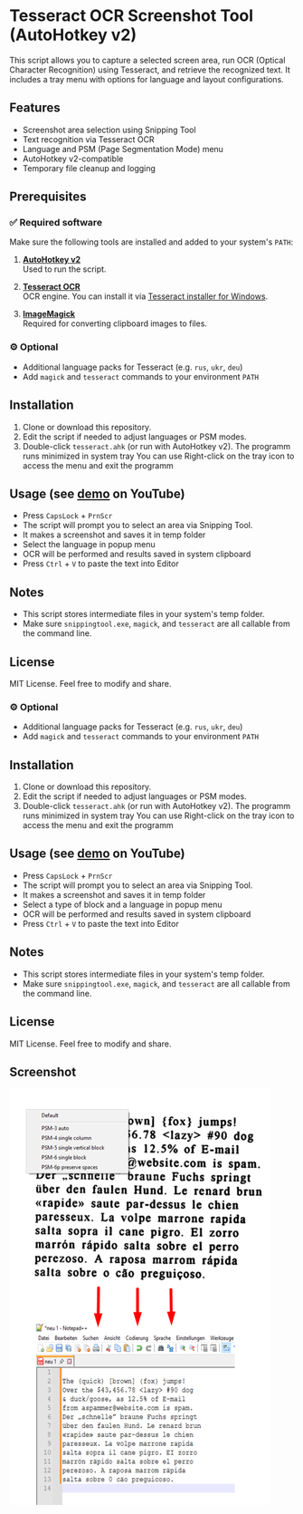 # Tesseract OCR Screenshot Tool (AutoHotkey v2)

This script allows you to capture a selected screen area, run OCR (Optical Character Recognition) using Tesseract, and retrieve the recognized text. It includes a tray menu with options for language and layout configurations.

## Features

- Screenshot area selection using Snipping Tool
- Text recognition via Tesseract OCR
- Language and PSM (Page Segmentation Mode) menu
- AutoHotkey v2-compatible
- Temporary file cleanup and logging

## Prerequisites

### ✅ Required software

Make sure the following tools are installed and added to your system's `PATH`:

1. **[AutoHotkey v2](https://www.autohotkey.com/download/)**  
   Used to run the script.

2. **[Tesseract OCR](https://github.com/tesseract-ocr/tesseract)**  
   OCR engine. You can install it via [Tesseract installer for Windows](https://github.com/UB-Mannheim/tesseract/wiki).

3. **[ImageMagick](https://imagemagick.org/script/download.php#windows)**  
   Required for converting clipboard images to files.

### ⚙️ Optional

- Additional language packs for Tesseract (e.g. `rus`, `ukr`, `deu`)
- Add `magick` and `tesseract` commands to your environment `PATH`

## Installation

1. Clone or download this repository.
2. Edit the script if needed to adjust languages or PSM modes.
3. Double-click `tesseract.ahk` (or run with AutoHotkey v2).
The programm runs minimized in system tray
You can use Right-click on the tray icon to access the menu and exit the programm

## Usage (see [demo](https://youtu.be/kWn-IFbZm1k) on YouTube)
- Press `CapsLock` + `PrnScr`
- The script will prompt you to select an area via Snipping Tool.
- It makes a screenshot and saves it in temp folder
- Select the language in popup menu
- OCR will be performed and results saved in system clipboard
- Press `Ctrl` + `V` to paste the text into Editor

## Notes

- This script stores intermediate files in your system's temp folder.
- Make sure `snippingtool.exe`, `magick`, and `tesseract` are all callable from the command line.

## License

MIT License. Feel free to modify and share.
### ⚙️ Optional

- Additional language packs for Tesseract (e.g. `rus`, `ukr`, `deu`)
- Add `magick` and `tesseract` commands to your environment `PATH`

## Installation

1. Clone or download this repository.
2. Edit the script if needed to adjust languages or PSM modes.
3. Double-click `tesseract.ahk` (or run with AutoHotkey v2).
The programm runs minimized in system tray
You can use Right-click on the tray icon to access the menu and exit the programm

## Usage (see [demo](https://youtu.be/kWn-IFbZm1k) on YouTube)
- Press `CapsLock` + `PrnScr`
- The script will prompt you to select an area via Snipping Tool.
- It makes a screenshot and saves it in temp folder
- Select a type of block and a language in popup menu
- OCR will be performed and results saved in system clipboard
- Press `Ctrl` + `V` to paste the text into Editor

## Notes

- This script stores intermediate files in your system's temp folder.
- Make sure `snippingtool.exe`, `magick`, and `tesseract` are all callable from the command line.

## License

MIT License. Feel free to modify and share.

## Screenshot

[![Screenshot](img/Screenshot_1.png)](https://youtu.be/kWn-IFbZm1k)